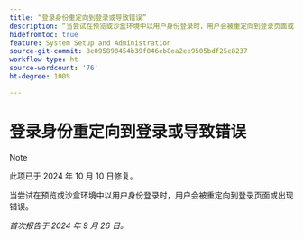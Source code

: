```yaml
---
title: “登录身份重定向到登录或导致错误”
description: “当尝试在预览或沙盒环境中以用户身份登录时，用户会被重定向到登录页面或出现错误。”
hidefromtoc: true
feature: System Setup and Administration
source-git-commit: 8e095890454b39f046eb8ea2ee9505bdf25c8237
workflow-type: ht
source-wordcount: '76'
ht-degree: 100%

---
```



# 登录身份重定向到登录或导致错误

>[!NOTE]
>
>此项已于 2024 年 10 月 10 日修复。

当尝试在预览或沙盒环境中以用户身份登录时，用户会被重定向到登录页面或出现错误。

_首次报告于 2024 年 9 月 26 日。_
